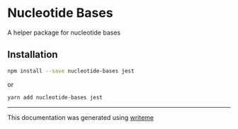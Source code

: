 # Nucleotide Bases

A helper package for nucleotide bases

## Installation

```bash
npm install --save nucleotide-bases jest
```
or
```bash
yarn add nucleotide-bases jest
```

---
This documentation was generated using [writeme](https://www.npmjs.com/package/@writeme/core)
